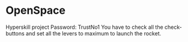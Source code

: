 # OpenSpace
Hyperskill project
Password: TrustNo1
You have to check all the check-buttons and set all the levers to maximum to launch the rocket.
